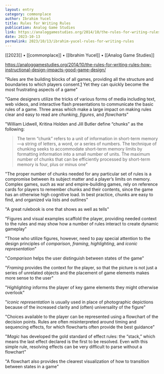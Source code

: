 ```yaml
---
layout: entry
category: commonplace
author: Ibrahim Yucel
title: Rules for Writing Rules
publication: Analog Game Studies
link: https://analoggamestudies.org/2014/10/the-rules-for-writing-rules-how-instructional-design-impacts-good-game-design/
date: 2023-10-13
permalink: 2023/10/13/ibrahim-yucel-rules-for-writing-rules
---
```


[[2023]] • [[commonplace]] • [[Ibrahim Yucel]] • [[Analog Game Studies]]

https://analoggamestudies.org/2014/10/the-rules-for-writing-rules-how-instructional-design-impacts-good-game-design/

"Rules are the building blocks of all games, providing all the structure and boundaries to which players consent.[1](https://analoggamestudies.org/2014/10/the-rules-for-writing-rules-how-instructional-design-impacts-good-game-design/#note-1) Yet they can quickly become the most frustrating aspects of a game"

"Game designers utilize the tricks of various forms of media including text, web videos, and interactive flash presentations to communicate the basic rules of a game. Three areas which make a large impact on making rules clear and easy to read are *chunking*, *figures*, and *flowcharts*"

"William Lidwell, Kritina Holden and Jill Butler define “chunks” as the following:

> The term “chunk” refers to a unit of information in short-term memory—a string of letters, a word, or a series of numbers. The technique of chunking seeks to accommodate short-term memory limits by formatting information into a small number of units. The maximum number of chunks that can be efficiently processed by short-term memory is four, plus or minus one"

"The proper number of chunks needed for any particular set of rules is a compromise between its subject matter and a player’s limits on memory. Complex games, such as war and empire-building games, rely on reference cards for players to remember chunks and their contents, since the game has an otherwise high cognitive load. In best practice, chunks are easy to find, and organized via lists and outlines"

"A great rulebook is one that shows as well as tells"

"Figures and visual examples scaffold the player, providing needed context to the rules and may show how a number of rules interact to create dynamic gameplay"

"Those who utilize figures, however, need to pay special attention to the design principles of *comparison*, *framing*, *highlighting*, and *iconic representation*"

"*Comparison* helps the user distinguish between states of the game"

"*Framing* provides the context for the player, so that the picture is not just a series of unrelated objects and the placement of game elements makes more sense to the user"

"*Highlighting* informs the player of key game elements they might otherwise overlook"

"*iconic representation* is usually used in place of photographic depictions because of the increased clarity and (often) universality of the figure"

"Choices available to the player can be represented using a flowchart of the decision points. Rules are often misinterpreted around timing and sequencing effects, for which flowcharts often provide the best guidance"

"*Magic* has developed the gold standard of effect rules: the “stack,” which means the last effect declared is the first to be resolved. Even with this simple rule, resolving effects can be very difficult to parse without a flowchart"

"A flowchart also provides the clearest visualization of how to transition between states in a game"
